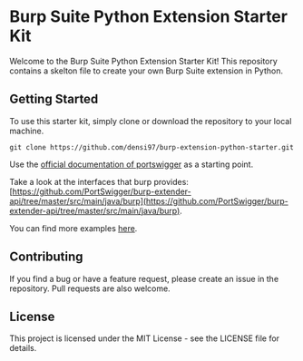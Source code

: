 # Burp Suite Python Extension Starter Kit

Welcome to the Burp Suite Python Extension Starter Kit! This repository contains a skelton file to create your own Burp Suite extension in Python.

## Getting Started

To use this starter kit, simply clone or download the repository to your local machine.

`git clone https://github.com/densi97/burp-extension-python-starter.git`

Use the [official documentation of portswigger](https://portswigger.net/burp/extender/writing-your-first-burp-suite-extension) as a starting point.

Take a look at the interfaces that burp provides: [https://github.com/PortSwigger/burp-extender-api/tree/master/src/main/java/burp](https://github.com/PortSwigger/burp-extender-api/tree/master/src/main/java/burp).


You can find more examples [here](https://portswigger.net/burp/extender#SampleExtensions).

## Contributing

If you find a bug or have a feature request, please create an issue in the repository. Pull requests are also welcome.

## License

This project is licensed under the MIT License - see the LICENSE file for details.
